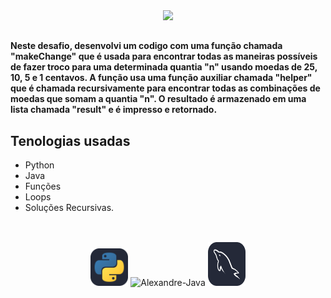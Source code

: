<div align=center>
<img width="40%" height="auto" src="https://www.encora.com/hubfs/Website_Assets/brand/encora-logo.svg"/>
  </div> 

##

<h4 align="left">
  Neste desafio, desenvolvi um codigo com uma função chamada "makeChange" que é usada para encontrar todas as maneiras possíveis de fazer troco para uma determinada 
 quantia "n" usando moedas de 25, 10, 5 e 1 centavos. A função usa uma função auxiliar chamada "helper" que é chamada recursivamente para encontrar todas as 
 combinações de moedas que somam a quantia "n". O resultado é armazenado em uma lista chamada "result" e é impresso e retornado.</h4>

## Tenologias usadas

- Python
- Java
- Funções
- Loops
- Soluções Recursivas.

##

<div align="center" style"display: inline_block"><br>
  <img align"center" alt="Alexandre-Python" height=60" width="60" src="https://raw.githubusercontent.com/tandpfun/skill-icons/d1c752b99bb25a0e5aa363bae1db2809173ee966/icons/Python-Dark.svg" />
  <img align"center" alt="Alexandre-Java" height=60" width="60" src="https://raw.githubusercontent.com/AlexandreFCosta/skill-icons/d1c752b99bb25a0e5aa363bae1db2809173ee966/icons/Java-Dark.svg" /> 
  <img align"center" alt="Alexandre-mysql" height="70" width="60" src="https://raw.githubusercontent.com/tandpfun/skill-icons/d1c752b99bb25a0e5aa363bae1db2809173ee966/icons/MySQL-Dark.svg" />
</div>
<br>
